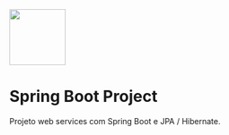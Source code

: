<img src="https://cdn-images-1.medium.com/max/500/1*AbiX4LwtSNozoyfypcKvEg.png" width="100" height="100">

# Spring Boot Project

Projeto web services com Spring Boot e JPA / Hibernate.
